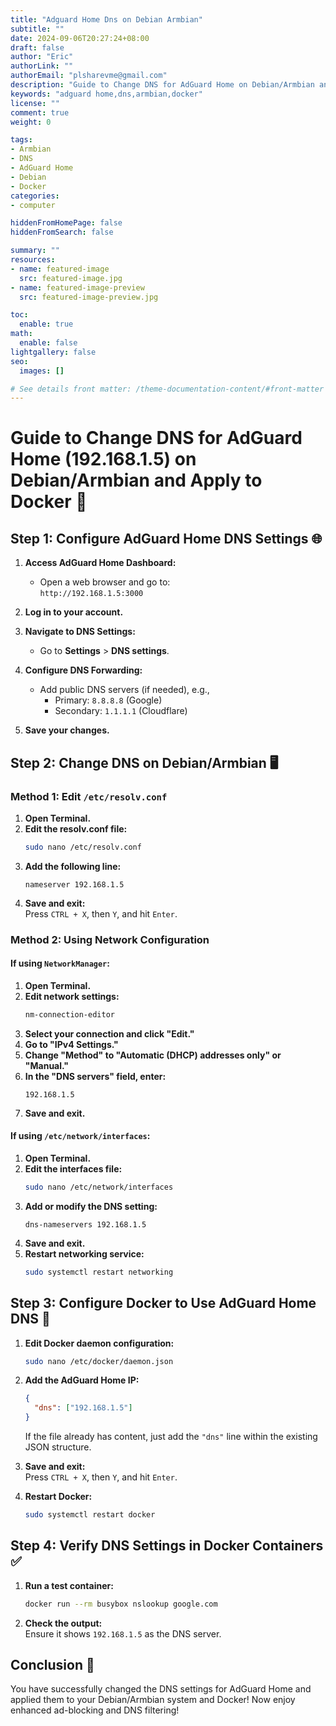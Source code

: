 ```yaml
---
title: "Adguard Home Dns on Debian Armbian"
subtitle: ""
date: 2024-09-06T20:27:24+08:00
draft: false
author: "Eric"
authorLink: ""
authorEmail: "plsharevme@gmail.com"
description: "Guide to Change DNS for AdGuard Home on Debian/Armbian and Apply to Docker"
keywords: "adguard home,dns,armbian,docker"
license: ""
comment: true
weight: 0

tags:
- Armbian
- DNS
- AdGuard Home
- Debian
- Docker
categories:
- computer

hiddenFromHomePage: false
hiddenFromSearch: false

summary: ""
resources:
- name: featured-image
  src: featured-image.jpg
- name: featured-image-preview
  src: featured-image-preview.jpg

toc:
  enable: true
math:
  enable: false
lightgallery: false
seo:
  images: []

# See details front matter: /theme-documentation-content/#front-matter
---
```

# Guide to Change DNS for AdGuard Home (192.168.1.5) on Debian/Armbian and Apply to Docker 🐋

## Step 1: Configure AdGuard Home DNS Settings 🌐

1. **Access AdGuard Home Dashboard:**
   - Open a web browser and go to:  
     `http://192.168.1.5:3000`

2. **Log in to your account.**

3. **Navigate to DNS Settings:**
   - Go to **Settings** > **DNS settings**.

4. **Configure DNS Forwarding:**
   - Add public DNS servers (if needed), e.g.,  
     - Primary: `8.8.8.8` (Google)  
     - Secondary: `1.1.1.1` (Cloudflare)  

5. **Save your changes.**

## Step 2: Change DNS on Debian/Armbian 🖥️

### Method 1: Edit `/etc/resolv.conf`

1. **Open Terminal.**
2. **Edit the resolv.conf file:**
   ```bash
   sudo nano /etc/resolv.conf
   ```
3. **Add the following line:**
   ```plaintext
   nameserver 192.168.1.5
   ```
4. **Save and exit:**  
   Press `CTRL + X`, then `Y`, and hit `Enter`.

### Method 2: Using Network Configuration

#### If using `NetworkManager`:

1. **Open Terminal.**
2. **Edit network settings:**
   ```bash
   nm-connection-editor
   ```
3. **Select your connection and click "Edit."**
4. **Go to "IPv4 Settings."**
5. **Change "Method" to "Automatic (DHCP) addresses only" or "Manual."**
6. **In the "DNS servers" field, enter:**
   ```plaintext
   192.168.1.5
   ```
7. **Save and exit.**

#### If using `/etc/network/interfaces`:

1. **Open Terminal.**
2. **Edit the interfaces file:**
   ```bash
   sudo nano /etc/network/interfaces
   ```
3. **Add or modify the DNS setting:**
   ```plaintext
   dns-nameservers 192.168.1.5
   ```
4. **Save and exit.**
5. **Restart networking service:**
   ```bash
   sudo systemctl restart networking
   ```

## Step 3: Configure Docker to Use AdGuard Home DNS 🐳

1. **Edit Docker daemon configuration:**
   ```bash
   sudo nano /etc/docker/daemon.json
   ```
2. **Add the AdGuard Home IP:**
   ```json
   {
     "dns": ["192.168.1.5"]
   }
   ```
   If the file already has content, just add the `"dns"` line within the existing JSON structure.

3. **Save and exit:**  
   Press `CTRL + X`, then `Y`, and hit `Enter`.

4. **Restart Docker:**
   ```bash
   sudo systemctl restart docker
   ```

## Step 4: Verify DNS Settings in Docker Containers ✅

1. **Run a test container:**
   ```bash
   docker run --rm busybox nslookup google.com
   ```
2. **Check the output:**  
   Ensure it shows `192.168.1.5` as the DNS server.

## Conclusion 🎉

You have successfully changed the DNS settings for AdGuard Home and applied them to your Debian/Armbian system and Docker! Now enjoy enhanced ad-blocking and DNS filtering!
<!--more-->
